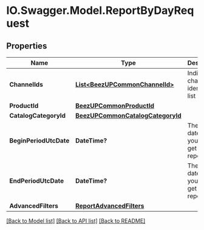 # IO.Swagger.Model.ReportByDayRequest
## Properties

Name | Type | Description | Notes
------------ | ------------- | ------------- | -------------
**ChannelIds** | [**List&lt;BeezUPCommonChannelId&gt;**](BeezUPCommonChannelId.md) | Indicate the channel identifier list | [optional] 
**ProductId** | [**BeezUPCommonProductId**](BeezUPCommonProductId.md) |  | [optional] 
**CatalogCategoryId** | [**BeezUPCommonCatalogCategoryId**](BeezUPCommonCatalogCategoryId.md) |  | [optional] 
**BeginPeriodUtcDate** | **DateTime?** | The begin date period you want to get the report | 
**EndPeriodUtcDate** | **DateTime?** | The end date period you want to get the report. | 
**AdvancedFilters** | [**ReportAdvancedFilters**](ReportAdvancedFilters.md) |  | [optional] 

[[Back to Model list]](../README.md#documentation-for-models) [[Back to API list]](../README.md#documentation-for-api-endpoints) [[Back to README]](../README.md)

